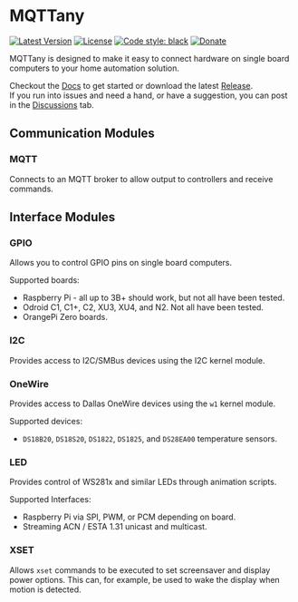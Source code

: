 # MQTTany

[![Latest Version](https://img.shields.io/github/v/tag/CrazyIvan359/mqttany?label=release)](https://github.com/CrazyIvan359/mqttany/releases)
[![License](https://img.shields.io/badge/license-MIT-green)](https://github.com/CrazyIvan359/mqttany/blob/master/LICENSE)
[![Code style: black](https://img.shields.io/badge/code%20style-black-000000.svg)](https://github.com/psf/black)
[![Donate](https://img.shields.io/badge/Donate-Support%20me%20on%20Ko--fi-ff5e5b?logo=kofi)](https://ko-fi.com/crazyivan359)

MQTTany is designed to make it easy to connect hardware on single board computers to
your home automation solution.

Checkout the [Docs](https://crazyivan359.github.io/mqttany/index.html) to get
started or download the latest [Release](https://github.com/CrazyIvan359/mqttany/releases).  
If you run into issues and need a hand, or have a suggestion, you can post in the
[Discussions](https://github.com/CrazyIvan359/mqttany/discussions) tab.

## Communication Modules

### MQTT

Connects to an MQTT broker to allow output to controllers and receive commands.

## Interface Modules

### GPIO

Allows you to control GPIO pins on single board computers.

Supported boards:

- Raspberry Pi - all up to 3B+ should work, but not all have been tested.
- Odroid C1, C1+, C2, XU3, XU4, and N2. Not all have been tested.
- OrangePi Zero boards.

### I2C

Provides access to I2C/SMBus devices using the I2C kernel module.

### OneWire

Provides access to Dallas OneWire devices using the `w1` kernel module.

Supported devices:

- `DS18B20`, `DS18S20`, `DS1822`, `DS1825`, and `DS28EA00` temperature sensors.

### LED

Provides control of WS281x and similar LEDs through animation scripts.

Supported Interfaces:

- Raspberry Pi via SPI, PWM, or PCM depending on board.
- Streaming ACN / ESTA 1.31 unicast and multicast.

### XSET

Allows `xset` commands to be executed to set screensaver and display power
options. This can, for example, be used to wake the display when motion is
detected.
